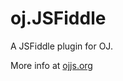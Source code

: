 oj.JSFiddle
============

A JSFiddle plugin for OJ.

More info at [ojjs.org](http://ojjs.org/plugins#JSFiddle)